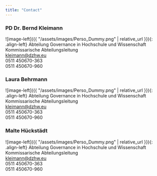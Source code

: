 ```yaml
---
title: "Contact"
---
```


### PD Dr. Bernd Kleimann

![image-left]({{ "/assets/images/Perso_Dummy.png" | relative_url }}){: .align-left} Abteilung Governance in Hochschule und Wissenschaft<br>
Kommissarische Abteilungsleitung<br>
kleimann@dzhw.eu<br>
0511 450670-363<br>
0511 450670-960<br>

### Laura Behrmann

![image-left]({{ "/assets/images/Perso_Dummy.png" | relative_url }}){: .align-left} Abteilung Governance in Hochschule und Wissenschaft<br>
Kommissarische Abteilungsleitung<br>
kleimann@dzhw.eu<br>
0511 450670-363<br>
0511 450670-960<br>

### Malte Hückstädt

![image-left]({{ "/assets/images/Perso_Dummy.png" | relative_url }}){: .align-left} Abteilung Governance in Hochschule und Wissenschaft<br>
Kommissarische Abteilungsleitung<br>
kleimann@dzhw.eu<br>
0511 450670-363<br>
0511 450670-960<br>
